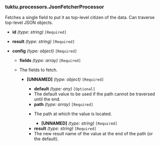 ### tuktu.processors.JsonFetcherProcessor
Fetches a single field to put it as top-level citizen of the data. Can traverse top-level JSON objects.

  * **id** *(type: string)* `[Required]`

  * **result** *(type: string)* `[Required]`

  * **config** *(type: object)* `[Required]`

    * **fields** *(type: array)* `[Required]`
    - The fields to fetch.

      * **[UNNAMED]** *(type: object)* `[Required]`

        * **default** *(type: any)* `[Optional]`
        - The default value to be used if the path cannot be traversed until the end.

        * **path** *(type: array)* `[Required]`
        - The path at which the value is located.

          * **[UNNAMED]** *(type: string)* `[Required]`

        * **result** *(type: string)* `[Required]`
        - The new result name of the value at the end of the path (or the default).

